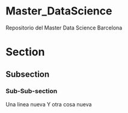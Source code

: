 # Master_DataScience

Repositorio del Master Data Science Barcelona

# Section
## Subsection
### Sub-Sub-section

Una linea nueva
Y otra cosa nueva


